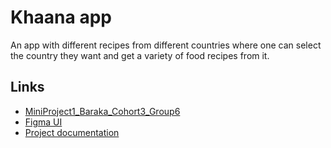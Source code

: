 # Khaana app

An app with different recipes from different countries where one can select the country they want and get a variety of food recipes from it.

## Links

- [MiniProject1_Baraka_Cohort3_Group6](https://docs.google.com/document/d/1lDhntLhpXmen1cHnup64r082TGtTa3KNSG7EkzMcXSY/edit?usp=sharing)
- [Figma UI](https://www.figma.com/file/P2WSasvvYZvyzJDLB8oDWw/Khaana-App?node-id=0%3A1&t=bWajVL4bJ4Ft1BkC-1)
- [Project documentation](https://docs.google.com/document/d/1-maOLseuaSGyhlJfggv-0akIAgs9jaZdn07-zZd784M/edit)
